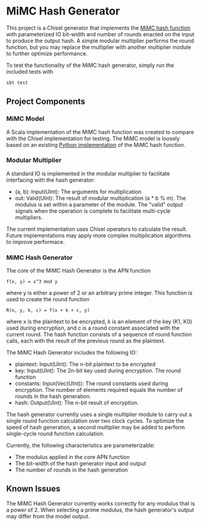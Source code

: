 MiMC Hash Generator
=======================

This project is a Chisel generator that implements the [MiMC hash function](https://byt3bit.github.io/primesym/mimc/)
with parameterized IO bit-width and number of rounds enacted on the input to produce the output hash. A simple modular
multiplier performs the round function, but you may replace the multiplier with another multiplier module to further
optimize performance.

To test the functionality of the MiMC hash generator, simply run the included tests with
```sh
sbt test
```

## Project Components

### MiMC Model

A Scala implementation of the MiMC hash function was created to compare with the Chisel implementation for testing. The MiMC model is loosely based on an existing [Python implementation](https://wordpress-434650-1388715.cloudwaysapps.com/developers-community/hash-challenge/hash-challenge-implementation-reference-code/#marvellous) of the MiMC hash function.

### Modular Multiplier

A standard IO is implemented in the modular multiplier to facilitate interfacing with the hash generator:
* (a, b): Input(UInt): The arguments for multiplication
* out: Valid(UInt): The result of modular multiplication (a * b % m). The modulus is set within a parameter of the module.
The "valid" output signals when the operation is complete to facilitate multi-cycle multipliers.

The current implementation uses Chisel operators to calculate the result. Future implementations may apply more complex multiplication algorithms to improve performace.

### MiMC Hash Generator

The core of the MiMC Hash Generator is the APN function 
```
f(x, y) = x^3 mod y
```
where y is either a power of 2 or an arbitrary prime integer. This function is used to create the round function
```
R(x, y, k, c) = f(x + k + c, y)
```
where x is the plaintext to be encrypted, k is an element of the key (K1, K0) used during encryption, and c is a round constant associated with the current round. The hash function consists of a sequence of round function calls, each with the result of the previous round as the plaintext.

The MiMC Hash Generator includes the following IO:
* plaintext: Input(UInt): The n-bit plaintext to be encrypted
* key: Input(UInt): The 2n-bit key used during encryption. The round function
* constants: Input(Vec(UInt)): The round constants used during encryption. The number of elements required equals the number of rounds in the hash generation.
* hash: Output(UInt): The n-bit result of encryption.

The hash generator currently uses a single multiplier module to carry out a single round function calculation over two clock cycles. To optimize the speed of hash generation, a second multiplier may be added to perform single-cycle round function calculation.

Currently, the following characteristics are parameterizable:
* The modulus applied in the core APN function
* The bit-width of the hash generator input and output
* The number of rounds in the hash generation

## Known Issues

The MiMC Hash Generator currently works correctly for any modulus that is a power of 2. When selecting a prime modulus, the hash generator's output may differ from the model output.